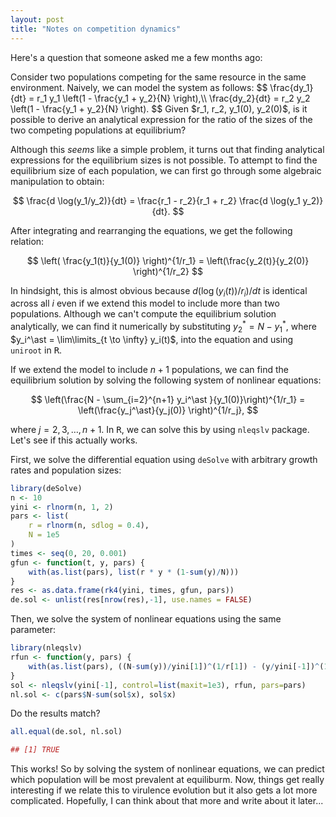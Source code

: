 ```yaml
---
layout: post
title: "Notes on competition dynamics"
---
```


Here's a question that someone asked me a few months ago:

<p class="message">
<!--excerpt.start-->
Consider two populations competing for the same resource in the same environment.
Naively, we can model the system as follows:
$$
\frac{dy_1}{dt} = r_1 y_1 \left(1 - \frac{y_1 + y_2}{N} \right),\\
\frac{dy_2}{dt} = r_2 y_2 \left(1 - \frac{y_1 + y_2}{N} \right).
$$
<!--excerpt.end-->
Given $r_1, r_2, y_1(0), y_2(0)$, is it possible to derive an analytical expression for the ratio of the sizes of the two competing populations at equilibrium?
</p>

Although this _seems_ like a simple problem, it turns out that finding analytical expressions for the equilibrium sizes is not possible.
To attempt to find the equilibrium size of each population, we can first go through some algebraic manipulation to obtain:

$$
\frac{d \log(y_1/y_2)}{dt} = \frac{r_1 - r_2}{r_1 + r_2} \frac{d \log(y_1 y_2)}{dt}.
$$

After integrating and rearranging the equations, we get the following relation:

$$
\left( \frac{y_1(t)}{y_1(0)} \right)^{1/r_1} = \left(\frac{y_2(t)}{y_2(0)} \right)^{1/r_2}
$$

In hindsight, this is almost obvious because $d(\log(y_i(t))/r_i)/dt$ is identical across all $i$ even if we extend this model to include more than two populations.
Although we can't compute the equilibrium solution analytically, we can find it numerically by substituting $y_2^\ast = N - y_1^\ast$, where $y_i^\ast = \lim\limits_{t \to \infty} y_i(t)$, into the equation and using `uniroot` in <tt>R</tt>.

If we extend the model to include $n+1$ populations, we can find the equilibrium solution by solving the following system of nonlinear equations:

$$
\left(\frac{N - \sum_{i=2}^{n+1} y_i^\ast }{y_1(0)}\right)^{1/r_1} = \left(\frac{y_j^\ast}{y_j(0)} \right)^{1/r_j},
$$

where $j = 2, 3, \dots, n+1$. In <tt>R</tt>, we can solve this by using `nleqslv` package. Let's see if this actually works.

First, we solve the differential equation using `deSolve` with arbitrary growth rates and population sizes:

```R
library(deSolve)
n <- 10
yini <- rlnorm(n, 1, 2)
pars <- list(
    r = rlnorm(n, sdlog = 0.4),
    N = 1e5
)
times <- seq(0, 20, 0.001)
gfun <- function(t, y, pars) {
    with(as.list(pars), list(r * y * (1-sum(y)/N)))
}
res <- as.data.frame(rk4(yini, times, gfun, pars))
de.sol <- unlist(res[nrow(res),-1], use.names = FALSE)
```

Then, we solve the system of nonlinear equations using the same parameter:

```R
library(nleqslv)
rfun <- function(y, pars) {
    with(as.list(pars), ((N-sum(y))/yini[1])^(1/r[1]) - (y/yini[-1])^(1/r[-1]))
}
sol <- nleqslv(yini[-1], control=list(maxit=1e3), rfun, pars=pars)
nl.sol <- c(pars$N-sum(sol$x), sol$x)
```

Do the results match?

```R
all.equal(de.sol, nl.sol)
```
```R
## [1] TRUE
```

This works! So by solving the system of nonlinear equations, we can predict which population will be most prevalent at equiliburm. Now, things get really interesting if we relate this to virulence evolution but it also gets a lot more complicated. Hopefully, I can think about that more and write about it later...
